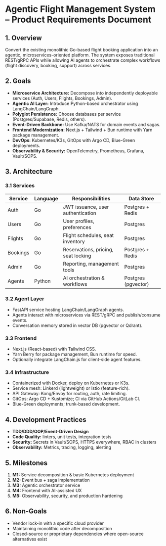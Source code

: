 # Agentic Flight Management System – Product Requirements Document

## 1. Overview
Convert the existing monolithic Go-based flight booking application into an agentic, microservices-oriented platform. The system exposes traditional REST/gRPC APIs while allowing AI agents to orchestrate complex workflows (flight discovery, booking, support) across services.

## 2. Goals
- **Microservice Architecture:** Decompose into independently deployable services (Auth, Users, Flights, Bookings, Admin).
- **Agentic AI Layer:** Introduce Python-based orchestrator using LangChain/LangGraph.
- **Polyglot Persistence:** Choose databases per service (Postgres/Supabase, Redis, others).
- **Event-Driven Backbone:** Use Kafka/NATS for domain events and sagas.
- **Frontend Modernization:** Next.js + Tailwind + Bun runtime with Yarn package management.
- **DevOps:** Kubernetes/K3s, GitOps with Argo CD, Blue-Green deployments.
- **Observability & Security:** OpenTelemetry, Prometheus, Grafana, Vault/SOPS.

## 3. Architecture
### 3.1 Services
| Service    | Language | Responsibilities                    | Data Store           |
|------------|----------|-------------------------------------|----------------------|
| Auth       | Go       | JWT issuance, user authentication   | Postgres + Redis     |
| Users      | Go       | User profiles, preferences          | Postgres             |
| Flights    | Go       | Flight schedules, seat inventory    | Postgres             |
| Bookings   | Go       | Reservations, pricing, seat locking | Postgres + Redis     |
| Admin      | Go       | Reporting, management tools         | Postgres             |
| Agents     | Python   | AI orchestration & workflows        | Postgres (pgvector)  |

### 3.2 Agent Layer
- FastAPI service hosting LangChain/LangGraph agents.
- Agents interact with microservices via REST/gRPC and publish/consume events.
- Conversation memory stored in vector DB (pgvector or Qdrant).

### 3.3 Frontend
- Next.js (React-based) with Tailwind CSS.
- Yarn Berry for package management, Bun runtime for speed.
- Optionally integrate LangChain.js for client-side agent features.

### 3.4 Infrastructure
- Containerized with Docker, deploy on Kubernetes or K3s.
- Service mesh: Linkerd (lightweight) or Istio (feature-rich).
- API Gateway: Kong/Envoy for routing, auth, rate limiting.
- GitOps: Argo CD + Kustomize; CI via GitHub Actions/GitLab CI.
- Blue-Green deployments; trunk-based development.

## 4. Development Practices
- **TDD/DDD/OOP/Event-Driven Design**
- **Code Quality:** linters, unit tests, integration tests
- **Security:** Secrets in Vault/SOPS, HTTPS everywhere, RBAC in clusters
- **Observability:** Metrics, tracing, logging, alerting

## 5. Milestones
1. **M1:** Service decomposition & basic Kubernetes deployment
2. **M2:** Event bus + saga implementation
3. **M3:** Agentic orchestrator service
4. **M4:** Frontend with AI-assisted UX
5. **M5:** Observability, security, and production hardening

## 6. Non-Goals
- Vendor lock-in with a specific cloud provider
- Maintaining monolithic code after decomposition
- Closed-source or proprietary dependencies where open-source alternatives exist
